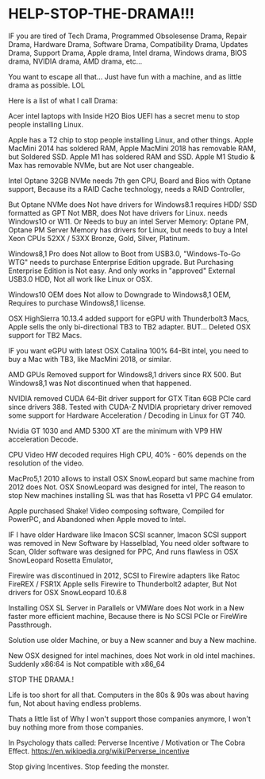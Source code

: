 # HELP-STOP-THE-DRAMA!!!

IF you are tired of Tech Drama,
Programmed Obsolesense Drama, 
Repair Drama, 
Hardware Drama, 
Software Drama, 
Compatibility Drama, 
Updates Drama, 
Support Drama,
Apple drama, 
Intel drama, 
Windows drama, 
BIOS drama, 
NVIDIA drama, 
AMD drama, 
etc...

You want to escape all that...
Just have fun with a machine, 
and as little drama as possible. LOL


Here is a list of what I call Drama:

Acer intel laptops with Inside H2O Bios UEFI has a secret menu to stop people installing Linux.

Apple has a T2 chip to stop people installing Linux, and other things.
Apple MacMini 2014 has soldered RAM,
Apple MacMini 2018 has removable RAM, but Soldered SSD.
Apple M1 has soldered RAM and SSD.
Apple M1 Studio & Max has removable NVMe, but are Not user changeable.

Intel Optane 32GB NVMe needs 7th gen CPU, Board and Bios with Optane support,
Because its a RAID Cache technology, needs a RAID Controller,

But Optane NVMe does Not have drivers for Windows8.1
requires HDD/ SSD formatted as GPT Not MBR, 
does Not have drivers for Linux.
needs Windows1O or W11.
Or Needs to buy an intel Server Memory: Optane PM, 
Optane PM Server Memory has drivers for Linux, 
but needs to buy a Intel Xeon CPUs 52XX / 53XX Bronze, Gold, Silver, Platinum.

Windows8,1 Pro does Not allow to Boot from USB3.0, "Windows-To-Go WTG" needs to purchase Enterprise Edition upgrade.
But Purchasing Enterprise Edition is Not easy.
And only works in "approved" External USB3.0 HDD, Not all work like Linux or OSX.

Windows10 OEM does Not allow to Downgrade to Windows8,1 OEM, 
Requires to purchase Windows8,1 license.

OSX HighSierra 10.13.4 added support for eGPU with Thunderbolt3 Macs, 
Apple sells the only bi-directional TB3 to TB2 adapter.
BUT... Deleted OSX support for TB2 Macs.
 
IF you want eGPU with latest OSX Catalina 100% 64-Bit intel,
you need to buy a Mac with TB3, like MacMini 2018, or similar.

AMD GPUs Removed support for Windows8,1 drivers since RX 500.
But Windows8,1 was Not discontinued when that happened.

NVIDIA removed CUDA 64-Bit driver support for GTX Titan 6GB PCIe card since drivers 388.
Tested with CUDA-Z
NVIDIA proprietary driver removed some support for Hardware Acceleration / Decoding in Linux for GT 740.

Nvidia GT 1030 
and 
AMD 5300 XT are the minimum with VP9 HW acceleration Decode.

CPU Video HW decoded requires High CPU, 40% - 60% depends on the resolution of the video.

MacPro5,1 2010 allows to install OSX SnowLeopard but same machine from 2012 does Not.
OSX SnowLeopard was designed for intel, 
The reason to stop New machines installing SL was that has Rosetta v1 PPC G4 emulator.

Apple purchased Shake! Video composing software,
Compiled for PowerPC, and Abandoned when Apple moved to Intel.

IF I have older Hardware like Imacon SCSI scanner,
Imacon SCSI support was removed in New Software by Hasselblad,
You need older software to Scan,
Older software was designed for PPC,
And runs flawless in OSX SnowLeopard Rosetta Emulator,

Firewire was discontinued in 2012,
SCSI to Firewire adapters like Ratoc FireREX / FSR1X 
Apple sells Firewire to Thunderbolt2 adapter,
But Not drivers for OSX SnowLeopard 10.6.8

Installing OSX SL Server in Parallels or VMWare does Not work in a New faster more efficient machine,
Because there is No SCSI PCIe or FireWire Passthrough.

Solution use older Machine, or buy a New scanner and buy a New machine.

New OSX designed for intel machines, does Not work in old intel machines. 
Suddenly x86:64 is Not compatible with x86_64



STOP THE DRAMA.!

Life is too short for all that.
Computers in the 80s & 90s was about having fun, 
Not about having endless problems.

Thats a little list of Why I won't support those companies anymore,
I won't buy nothing more from those companies.

In Psychology thats called: Perverse Incentive / Motivation or The Cobra Effect.
https://en.wikipedia.org/wiki/Perverse_incentive

Stop giving Incentives.
Stop feeding the monster.

